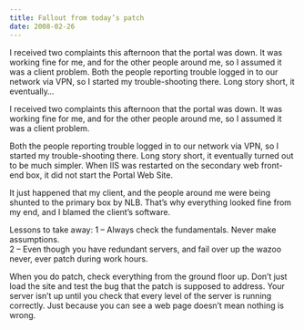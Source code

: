 ```yaml
---
title: Fallout from today’s patch
date: 2008-02-26
---
```


I received two complaints this afternoon that the portal was down. It was working fine for me, and for the other people around me, so I assumed it was a client problem. Both the people reporting trouble logged in to our network via VPN, so I started my trouble-shooting there. Long story short, it eventually…


<!-- end -->

I received two complaints this afternoon that the portal was down. It was working fine for me, and for the other people around me, so I assumed it was a client problem.

Both the people reporting trouble logged in to our network via VPN, so I started my trouble-shooting there. Long story short, it eventually turned out to be much simpler. When IIS was restarted on the secondary web front-end box, it did not start the Portal Web Site. 

It just happened that my client, and the people around me were being shunted to the primary box by NLB. That’s why everything looked fine from my end, and I blamed the client’s software.

Lessons to take away: 1 – Always check the fundamentals. Never make assumptions.  
2 – Even though you have redundant servers, and fail over up the wazoo never, ever patch during work hours. 

When you do patch, check everything from the ground floor up. Don’t just load the site and test the bug that the patch is supposed to address. Your server isn’t up until you check that every level of the server is running correctly. Just because you can see a web page doesn’t mean nothing is wrong.

